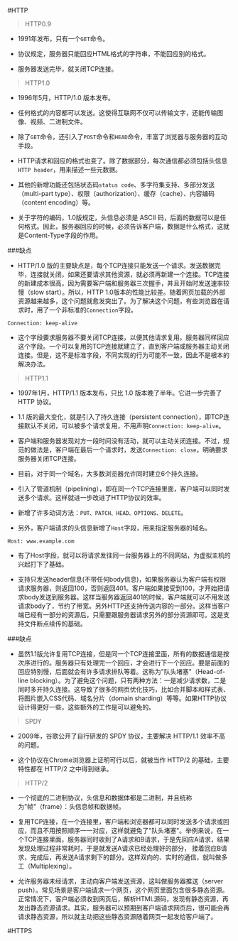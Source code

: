 #HTTP

>HTTP0.9

 - 1991年发布，只有一个`GET`命令。

 - 协议规定，服务器只能回应HTML格式的字符串，不能回应别的格式。

 - 服务器发送完毕，就关闭TCP连接。

>HTTP1.0

 - 1996年5月，HTTP/1.0 版本发布。

 - 任何格式的内容都可以发送。这使得互联网不仅可以传输文字，还能传输图像、视频、二进制文件。

 - 除了`GET`命令，还引入了`POST`命令和`HEAD`命令，丰富了浏览器与服务器的互动手段。

 - HTTP请求和回应的格式也变了。除了数据部分，每次通信都必须包括头信息`HTTP header`，用来描述一些元数据。
 
 - 其他的新增功能还包括状态码`status code`、多字符集支持、多部分发送（multi-part type）、权限（authorization）、缓存（cache）、内容编码（content encoding）等。

 - 关于字符的编码，1.0版规定，头信息必须是 ASCII 码，后面的数据可以是任何格式。因此，服务器回应的时候，必须告诉客户端，数据是什么格式，这就是Content-Type字段的作用。

###缺点

 - HTTP/1.0 版的主要缺点是，每个TCP连接只能发送一个请求。发送数据完毕，连接就关闭，如果还要请求其他资源，就必须再新建一个连接。TCP连接的新建成本很高，因为需要客户端和服务器三次握手，并且开始时发送速率较慢（slow start）。所以，HTTP 1.0版本的性能比较差。随着网页加载的外部资源越来越多，这个问题就愈发突出了。为了解决这个问题，有些浏览器在请求时，用了一个非标准的`Connection`字段。

```
Connection: keep-alive
```
 - 这个字段要求服务器不要关闭TCP连接，以便其他请求复用。服务器同样回应这个字段。一个可以复用的TCP连接就建立了，直到客户端或服务器主动关闭连接。但是，这不是标准字段，不同实现的行为可能不一致，因此不是根本的解决办法。


>HTTP1.1

 - 1997年1月，HTTP/1.1 版本发布，只比 1.0 版本晚了半年。它进一步完善了 HTTP 协议。

 - 1.1 版的最大变化，就是引入了持久连接（persistent connection），即TCP连接默认不关闭，可以被多个请求复用，不用声明`Connection: keep-alive`。

 - 客户端和服务器发现对方一段时间没有活动，就可以主动关闭连接。不过，规范的做法是，客户端在最后一个请求时，发送`Connection: close`，明确要求服务器关闭TCP连接。

 - 目前，对于同一个域名，大多数浏览器允许同时建立6个持久连接。

 - 引入了管道机制（pipelining），即在同一个TCP连接里面，客户端可以同时发送多个请求。这样就进一步改进了HTTP协议的效率。

 - 新增了许多动词方法：`PUT、PATCH、HEAD、OPTIONS、DELETE`。

 - 另外，客户端请求的头信息新增了`Host`字段，用来指定服务器的域名。
```
Host: www.example.com
```
 - 有了Host字段，就可以将请求发往同一台服务器上的不同网站，为虚拟主机的兴起打下了基础。

 - 支持只发送header信息(不带任何body信息)，如果服务器认为客户端有权限请求服务器，则返回100，否则返回401。客户端如果接受到100，才开始把请求body发送到服务器。这样当服务器返回401的时候，客户端就可以不用发送请求body了，节约了带宽。另外HTTP还支持传送内容的一部分。这样当客户端已经有一部分的资源后，只需要跟服务器请求另外的部分资源即可。这是支持文件断点续传的基础。

###缺点

 - 虽然1.1版允许复用TCP连接，但是同一个TCP连接里面，所有的数据通信是按次序进行的。服务器只有处理完一个回应，才会进行下一个回应。要是前面的回应特别慢，后面就会有许多请求排队等着。这称为"队头堵塞"（Head-of-line blocking）。为了避免这个问题，只有两种方法：一是减少请求数，二是同时多开持久连接。这导致了很多的网页优化技巧，比如合并脚本和样式表、将图片嵌入CSS代码、域名分片（domain sharding）等等。如果HTTP协议设计得更好一些，这些额外的工作是可以避免的。

>SPDY

 - 2009年，谷歌公开了自行研发的 SPDY 协议，主要解决 HTTP/1.1 效率不高的问题。

 - 这个协议在Chrome浏览器上证明可行以后，就被当作 HTTP/2 的基础，主要特性都在 HTTP/2 之中得到继承。

>HTTP/2

 - 一个彻底的二进制协议，头信息和数据体都是二进制，并且统称为"帧"（frame）：头信息帧和数据帧。

 - 复用TCP连接，在一个连接里，客户端和浏览器都可以同时发送多个请求或回应，而且不用按照顺序一一对应，这样就避免了"队头堵塞"。举例来说，在一个TCP连接里面，服务器同时收到了A请求和B请求，于是先回应A请求，结果发现处理过程非常耗时，于是就发送A请求已经处理好的部分， 接着回应B请求，完成后，再发送A请求剩下的部分。这样双向的、实时的通信，就叫做多工（Multiplexing）。

 - 允许服务器未经请求，主动向客户端发送资源，这叫做服务器推送（server push）。常见场景是客户端请求一个网页，这个网页里面包含很多静态资源。正常情况下，客户端必须收到网页后，解析HTML源码，发现有静态资源，再发出静态资源请求。其实，服务器可以预期到客户端请求网页后，很可能会再请求静态资源，所以就主动把这些静态资源随着网页一起发给客户端了。


#HTTPS

